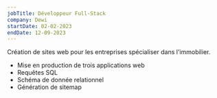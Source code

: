 ```yaml
---
jobTitle: Développeur Full-Stack
company: Dewi
startDate: 02-02-2023
endDate: 12-09-2023
---
```


Création de sites web pour les entreprises spécialiser dans l'immobilier.

- Mise en production de trois applications web
- Requêtes SQL
- Schéma de donnée relationnel
- Génération de sitemap
